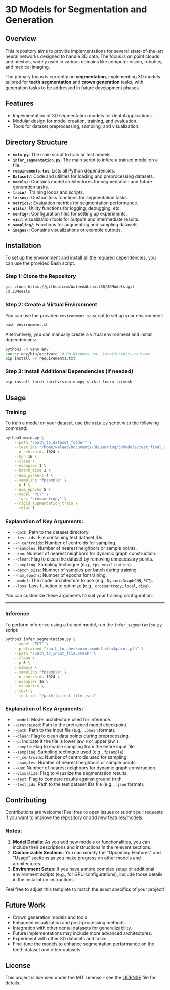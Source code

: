 # 3D Models for Segmentation and Generation  

## Overview  
This repository aims to provide implementations for several state-of-the-art neural networks designed to handle 3D data. The focus is on point clouds and meshes, widely used in various domains like computer vision, robotics, and medical imaging.

The primary focus is currently on **segmentation**, implementing 3D models tailored for **teeth segmentation** and **crown generation** tasks, with generation tasks to be addressed in future development phases.

## Features  
- Implementation of 3D segmentation models for dental applications.  
- Modular design for model creation, training, and evaluation.  
- Tools for dataset preprocessing, sampling, and visualization.  

## Directory Structure  

- **`main.py`**: The main script to train or test models.  
- **`infer_segmentation.py`**: The main script to infere a trained model on a file.  
- **`requirements.txt`**: Lists all Python dependencies.  
- **`Dataset/`**: Code and utilities for loading and preprocessing datasets.  
- **`models/`**: Contains model architectures for segmentation and future generation tasks.  
- **`train/`**: Training loops and scripts.  
- **`losses/`**: Custom loss functions for segmentation tasks.  
- **`metrics/`**: Evaluation metrics for segmentation performance.  
- **`utils/`**: Utility functions for logging, debugging, etc.  
- **`config/`**: Configuration files for setting up experiments.  
- **`vis/`**: Visualization tools for outputs and intermediate results.  
- **`sampling/`**: Functions for augmenting and sampling datasets.  
- **`images/`**: Contains visualizations or example outputs.  

## Installation

To set up the environment and install all the required dependencies, you can use the provided Bash script.

### Step 1: Clone the Repository

```bash
git clone https://github.com/WaleedALzamil80/3DModels.git
cd 3DModels
```

### Step 2: Create a Virtual Environment

You can use the provided `environment.sh` script to set up your environment:

```bash
bash environment.sh
```

Alternatively, you can manually create a virtual environment and install dependencies:

```bash
python3 -m venv env
source env/bin/activate  # On Windows use .\env\Scripts\activate
pip install -r requirements.txt
```

### Step 3: Install Additional Dependencies (if needed)

```bash
pip install torch torchvision numpy scikit-learn trimesh
```

## Usage

### Training

To train a model on your dataset, use the `main.py` script with the following command:

```bash
python3 main.py \
    --path "/path_to_dataset_folder" \
    --test_ids "/home/waleed/Documents/3DLearning/3DModels/test_final_data.txt" \
    --n_centroids 1024 \
    --knn 16 \
    --clean \
    --nsamples 1 \
    --batch_size 2 \
    --num_workers 4 \
    --sampling "fpsample" \
    --p 1 \
    --num_epochs 5 \
    --model "PCT" \
    --loss "crossentropy" \
    --rigid_augmentation_train \
    --rotat 1
```

### Explanation of Key Arguments:
- `--path`: Path to the dataset directory.
- `--test_ids`: File containing test dataset IDs.
- `--n_centroids`: Number of centroids for sampling.
- `--nsamples`: Number of nearest neighbors or sample points.
- `--knn`: Number of nearest neighbors for dynamic graph construction.
- `--clean`: Flag to clean the dataset by removing unnecessary points.
- `--sampling`: Sampling technique (e.g., `fps`, `voxilization`).
- `--batch_size`: Number of samples per batch during training.
- `--num_epochs`: Number of epochs for training.
- `--model`: The model architecture to use (e.g., `DynamicGraphCNN`, `PCT`).
- `--loss`: Loss function to optimize (e.g., `crossentropy`, `focal`,  `dice`).

You can customize these arguments to suit your training configuration.

---

### Inference

To perform inference using a trained model, run the `infer_segmentation.py` script:

```bash
python3 infer_segmentation.py \
    --model "PCT" \
    --pretrained "/path_to_checkpoint/model_checkpoint.pth" \
    --path "/path_to_input_file.bmesh" \
    --clean \
    --p 0 \
    --sample \
    --sampling "fpsample" \
    --n_centroids 1024 \
    --nsamples 16 \
    --visualize \
    --test \
    --test_ids "/path_to_test_file.json"
```

### Explanation of Key Arguments:
- `--model`: Model architecture used for inference.
- `--pretrained`: Path to the pretrained model checkpoint.
- `--path`: Path to the input file (e.g., `.bmesh` format).
- `--clean`: Flag to clean data points during preprocessing.
- `--p`: Indicate if the file is lower jaw `0` or upper jaw `1`.
- `--sample`: Flag to enable sampling from the entire input file.
- `--sampling`: Sampling technique used (e.g., `fpsample`).
- `--n_centroids`: Number of centroids used for sampling.
- `--nsamples`: Number of nearest neighbors or sample points.
- `--knn`: Number of nearest neighbors for dynamic graph construction.
- `--visualize`: Flag to visualize the segmentation results.
- `--test`: Flag to compare results against ground truth.
- `--test_ids`: Path to the test dataset IDs file (e.g., `.json` format).

## Contributing

Contributions are welcome! Feel free to open issues or submit pull requests if you want to improve the repository or add new features/models.

### Notes:
1. **Model Details**: As you add new models or functionalities, you can include their descriptions and instructions in the relevant sections.
2. **Customizable Sections**: You can modify the "Upcoming Features" and "Usage" sections as you make progress on other models and architectures.
3. **Environment Setup**: If you have a more complex setup or additional environment scripts (e.g., for GPU configurations), include those details in the installation instructions.

Feel free to adjust this template to match the exact specifics of your project!

## Future Work
- Crown generation models and tools.  
- Enhanced visualization and post-processing methods.  
- Integration with other dental datasets for generalizability.  
- Future implementations may include more advanced architectures.
- Experiment with other 3D datasets and tasks.
- Fine-tune the models to enhance segmentation performance on the teeth dataset and other datasets.

## License

This project is licensed under the MIT License - see the [LICENSE](LICENSE) file for details.

